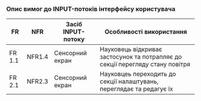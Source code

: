 ### Опис вимог до INPUT-потоків інтерфейсу користувача


| FR     | NFR    | Засіб INPUT-потоку | Особливості використання                                                      |
|--------|--------|--------------------|-------------------------------------------------------------------------------|
| FR 1.1 | NFR1.4 | Сенсорний екран    | Науковець відкриває застосунок та потрапляє до секції перегляду стану повітря|
| FR 2.1 | NFR2.3 | Сенсорний екран    | Науковцеь переходить до секції налаштувань, переглядає та редагує їх|
